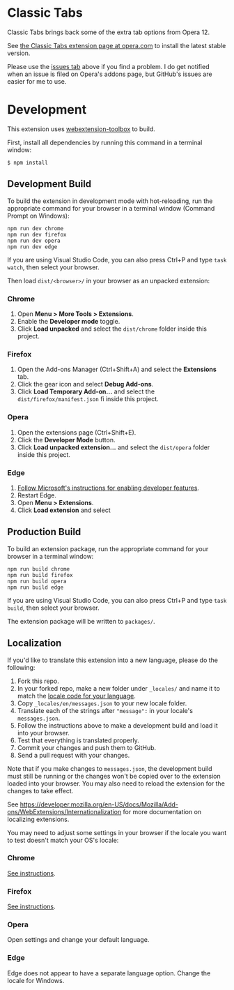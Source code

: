 # Classic Tabs

Classic Tabs brings back some of the extra tab options from Opera 12.

See [the Classic Tabs extension page at opera.com](https://addons.opera.com/en/extensions/details/classic-tabs/) to install the latest stable version.

Please use the [issues tab](https://github.com/ChaosinaCan/ClassicTabs/issues) above if you find a problem. I do get notified when an issue is filed on Opera's addons page, but GitHub's issues are easier for me to use.

# Development

This extension uses [webextension-toolbox](https://github.com/HaNdTriX/webextension-toolbox) to build.

First, install all dependencies by running this command in a terminal window:

	$ npm install

## Development Build

To build the extension in development mode with hot-reloading, run the appropriate command for your browser in a terminal window (Command Prompt on Windows):

    npm run dev chrome
    npm run dev firefox
    npm run dev opera
    npm run dev edge

If you are using Visual Studio Code, you can also press Ctrl+P and type `task watch`, then select your browser.

Then load `dist/<browser>/` in your browser as an unpacked extension:

### Chrome

1. Open **Menu > More Tools > Extensions**.
2. Enable the **Developer mode** toggle.
3. Click **Load unpacked** and select the `dist/chrome` folder inside this project.

### Firefox

1. Open the Add-ons Manager (Ctrl+Shift+A) and select the **Extensions** tab.
2. Click the gear icon and select **Debug Add-ons**.
3. Click **Load Temporary Add-on...** and select the `dist/firefox/manifest.json` fi inside this project.

### Opera

1. Open the extensions page (Ctrl+Shift+E).
2. Click the **Developer Mode** button.
3. Click **Load unpacked extension...** and select the `dist/opera` folder inside this project.

### Edge

1. [Follow Microsoft's instructions for enabling developer features](https://docs.microsoft.com/en-us/microsoft-edge/extensions/guides/adding-and-removing-extensions).
2. Restart Edge.
3. Open **Menu > Extensions**.
4. Click **Load extension** and select

## Production Build

To build an extension package, run the appropriate command for your browser in a terminal window:

    npm run build chrome
    npm run build firefox
    npm run build opera
    npm run build edge

If you are using Visual Studio Code, you can also press Ctrl+P and type `task build`, then select your browser.

The extension package will be written to `packages/`.

## Localization

If you'd like to translate this extension into a new language, please do the following:

1. Fork this repo.
2. In your forked repo, make a new folder under `_locales/` and name it to match the [locale code for your language](https://developer.chrome.com/webstore/i18n?csw=1#localeTable).
3. Copy `_locales/en/messages.json` to your new locale folder.
4. Translate each of the strings after `"message":` in your locale's `messages.json`.
5. Follow the instructions above to make a development build and load it into your browser.
6. Test that everything is translated properly.
7. Commit your changes and push them to GitHub.
8. Send a pull request with your changes.

Note that if you make changes to `messages.json`, the development build must still be running or the changes won't be copied over to the extension loaded into your browser. You may also need to reload the extension for the changes to take effect.

See https://developer.mozilla.org/en-US/docs/Mozilla/Add-ons/WebExtensions/Internationalization for more documentation on localizing extensions.

You may need to adjust some settings in your browser if the locale you want to test doesn't match your OS's locale:

### Chrome

[See instructions](https://developer.chrome.com/extensions/i18n#locales-testing).

### Firefox

[See instructions](https://developer.mozilla.org/en-US/docs/Mozilla/Add-ons/WebExtensions/Internationalization#Testing_out_your_extension).

### Opera

Open settings and change your default language.

### Edge

Edge does not appear to have a separate language option. Change the locale for Windows.
